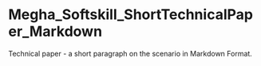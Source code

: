 # Megha_Softskill_ShortTechnicalPaper_Markdown
Technical paper - a short paragraph on the scenario in Markdown Format.
